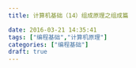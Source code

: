 ```yaml
---
title: 计算机基础（14）组成原理之组成篇

date: 2016-03-21 14:35:41
tags: ["编程基础","计算机原理"]
categories: ["编程基础"]
draft: true
---
```

